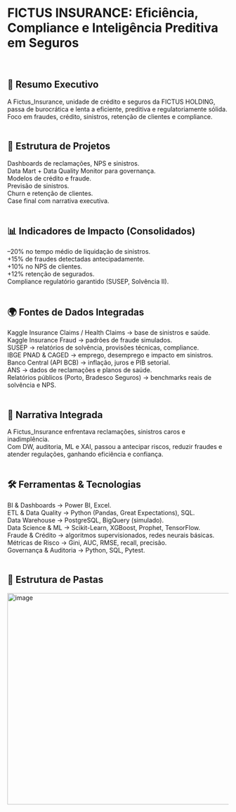 # FICTUS INSURANCE: Eficiência, Compliance e Inteligência Preditiva em Seguros
</br>

## 🎯 Resumo Executivo
A Fictus_Insurance, unidade de crédito e seguros da FICTUS HOLDING, passa de burocrática e lenta a eficiente, preditiva e regulatoriamente sólida.  
Foco em fraudes, crédito, sinistros, retenção de clientes e compliance.  
</br>

## 🧩 Estrutura de Projetos  
Dashboards de reclamações, NPS e sinistros.  
Data Mart + Data Quality Monitor para governança.  
Modelos de crédito e fraude.  
Previsão de sinistros.  
Churn e retenção de clientes.  
Case final com narrativa executiva.  
</br>

## 📊 Indicadores de Impacto (Consolidados)  
–20% no tempo médio de liquidação de sinistros.  
+15% de fraudes detectadas antecipadamente.  
+10% no NPS de clientes.  
+12% retenção de segurados.  
Compliance regulatório garantido (SUSEP, Solvência II).  
</br>

## 🌍 Fontes de Dados Integradas  
Kaggle Insurance Claims / Health Claims → base de sinistros e saúde.  
Kaggle Insurance Fraud → padrões de fraude simulados.  
SUSEP → relatórios de solvência, provisões técnicas, compliance.  
IBGE PNAD & CAGED → emprego, desemprego e impacto em sinistros.  
Banco Central (API BCB) → inflação, juros e PIB setorial.  
ANS → dados de reclamações e planos de saúde.  
Relatórios públicos (Porto, Bradesco Seguros) → benchmarks reais de solvência e NPS.  
</br>

## 📖 Narrativa Integrada  
A Fictus_Insurance enfrentava reclamações, sinistros caros e inadimplência.  
Com DW, auditoria, ML e XAI, passou a antecipar riscos, reduzir fraudes e atender regulações, ganhando eficiência e confiança.  
</br>

## 🛠️ Ferramentas & Tecnologias  
BI & Dashboards → Power BI, Excel.  
ETL & Data Quality → Python (Pandas, Great Expectations), SQL.  
Data Warehouse → PostgreSQL, BigQuery (simulado).  
Data Science & ML → Scikit-Learn, XGBoost, Prophet, TensorFlow.  
Fraude & Crédito → algoritmos supervisionados, redes neurais básicas.  
Métricas de Risco → Gini, AUC, RMSE, recall, precisão.  
Governança & Auditoria → Python, SQL, Pytest.  
</br>

## 📂 Estrutura de Pastas
<img width="951" height="480" alt="image" src="https://github.com/user-attachments/assets/06b9d05b-69c8-4170-a92b-8229d4289100" />

